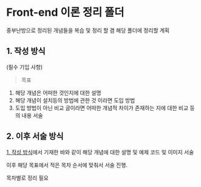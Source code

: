 # Front-end 이론 정리 폴더

중부난방으로 정리된 개념들을 복습 및 정리 할 겸 해당 폴더에 정리할 계획

## 1. 작성 방식

(필수 기입 사항)

> 목표

1. 해당 개념은 어떠한 것인지에 대한 설명
2. 해당 개념이 설치등의 방법에 관한 것 이라면 도입 방법
3. 도입 방법이 아닌 비교 글이라면 어떠한 개념적 차이가 존재하는 지에 대한 비교 등의 내용 서술

## 2. 이후 서술 방식

[1. 작성 방식](#1-작성-방식)에서 기재한 바와 같이 해당 개념에 대한 설명 및 예제 코드 및 이미지 서술 

이후 해당 목표에서 적은 목차 순서에 맞춰서 서술 진행. 

목차별로 정리 필요

